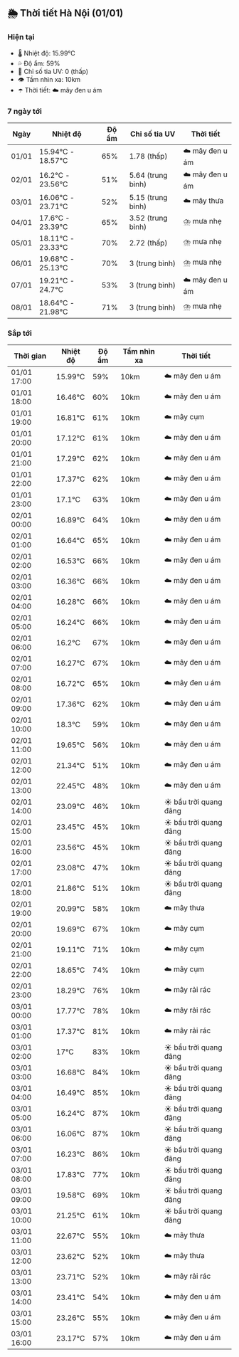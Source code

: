 ## 🌦️ Thời tiết Hà Nội (01/01)

### Hiện tại

- 🌡️ Nhiệt độ: 15.99℃
- 💦 Độ ẩm: 59%
- 🌟 Chỉ số tia UV: 0 (thấp)
- 👁️ Tầm nhìn xa: 10km
- ☂️ Thời tiết: ☁️ mây đen u ám

### 7 ngày tới

| Ngày | Nhiệt độ | Độ ẩm | Chỉ số tia UV | Thời tiết |
| --- | --- | --- | --- | --- |
| 01/01 | 15.94℃ - 18.57℃ | 65% | 1.78 (thấp) | ☁️ mây đen u ám |
| 02/01 | 16.2℃ - 23.56℃ | 51% | 5.64 (trung bình) | ☁️ mây đen u ám |
| 03/01 | 16.06℃ - 23.71℃ | 52% | 5.15 (trung bình) | ☁️ mây thưa |
| 04/01 | 17.6℃ - 23.39℃ | 65% | 3.52 (trung bình) | ⛈️ mưa nhẹ |
| 05/01 | 18.11℃ - 23.33℃ | 70% | 2.72 (thấp) | ⛈️ mưa nhẹ |
| 06/01 | 19.68℃ - 25.13℃ | 70% | 3 (trung bình) | ⛈️ mưa nhẹ |
| 07/01 | 19.21℃ - 24.7℃ | 53% | 3 (trung bình) | ☁️ mây đen u ám |
| 08/01 | 18.64℃ - 21.98℃ | 71% | 3 (trung bình) | ⛈️ mưa nhẹ |

### Sắp tới

| Thời gian | Nhiệt độ | Độ ẩm | Tầm nhìn xa | Thời tiết |
| --- | --- | --- | --- | --- |
| 01/01 17:00 | 15.99℃ | 59% | 10km | ☁️ mây đen u ám |
| 01/01 18:00 | 16.46℃ | 60% | 10km | ☁️ mây đen u ám |
| 01/01 19:00 | 16.81℃ | 61% | 10km | ☁️ mây cụm |
| 01/01 20:00 | 17.12℃ | 61% | 10km | ☁️ mây đen u ám |
| 01/01 21:00 | 17.29℃ | 62% | 10km | ☁️ mây đen u ám |
| 01/01 22:00 | 17.37℃ | 62% | 10km | ☁️ mây đen u ám |
| 01/01 23:00 | 17.1℃ | 63% | 10km | ☁️ mây đen u ám |
| 02/01 00:00 | 16.89℃ | 64% | 10km | ☁️ mây đen u ám |
| 02/01 01:00 | 16.64℃ | 65% | 10km | ☁️ mây đen u ám |
| 02/01 02:00 | 16.53℃ | 66% | 10km | ☁️ mây đen u ám |
| 02/01 03:00 | 16.36℃ | 66% | 10km | ☁️ mây đen u ám |
| 02/01 04:00 | 16.28℃ | 66% | 10km | ☁️ mây đen u ám |
| 02/01 05:00 | 16.24℃ | 66% | 10km | ☁️ mây đen u ám |
| 02/01 06:00 | 16.2℃ | 67% | 10km | ☁️ mây đen u ám |
| 02/01 07:00 | 16.27℃ | 67% | 10km | ☁️ mây đen u ám |
| 02/01 08:00 | 16.72℃ | 65% | 10km | ☁️ mây đen u ám |
| 02/01 09:00 | 17.36℃ | 62% | 10km | ☁️ mây đen u ám |
| 02/01 10:00 | 18.3℃ | 59% | 10km | ☁️ mây đen u ám |
| 02/01 11:00 | 19.65℃ | 56% | 10km | ☁️ mây đen u ám |
| 02/01 12:00 | 21.34℃ | 51% | 10km | ☁️ mây đen u ám |
| 02/01 13:00 | 22.45℃ | 48% | 10km | ☁️ mây đen u ám |
| 02/01 14:00 | 23.09℃ | 46% | 10km | ☀️ bầu trời quang đãng |
| 02/01 15:00 | 23.45℃ | 45% | 10km | ☀️ bầu trời quang đãng |
| 02/01 16:00 | 23.56℃ | 45% | 10km | ☀️ bầu trời quang đãng |
| 02/01 17:00 | 23.08℃ | 47% | 10km | ☀️ bầu trời quang đãng |
| 02/01 18:00 | 21.86℃ | 51% | 10km | ☀️ bầu trời quang đãng |
| 02/01 19:00 | 20.99℃ | 58% | 10km | ☁️ mây thưa |
| 02/01 20:00 | 19.69℃ | 67% | 10km | ☁️ mây cụm |
| 02/01 21:00 | 19.11℃ | 71% | 10km | ☁️ mây cụm |
| 02/01 22:00 | 18.65℃ | 74% | 10km | ☁️ mây cụm |
| 02/01 23:00 | 18.29℃ | 76% | 10km | ☁️ mây rải rác |
| 03/01 00:00 | 17.77℃ | 78% | 10km | ☁️ mây rải rác |
| 03/01 01:00 | 17.37℃ | 81% | 10km | ☁️ mây rải rác |
| 03/01 02:00 | 17℃ | 83% | 10km | ☀️ bầu trời quang đãng |
| 03/01 03:00 | 16.68℃ | 84% | 10km | ☀️ bầu trời quang đãng |
| 03/01 04:00 | 16.49℃ | 85% | 10km | ☀️ bầu trời quang đãng |
| 03/01 05:00 | 16.24℃ | 87% | 10km | ☀️ bầu trời quang đãng |
| 03/01 06:00 | 16.06℃ | 87% | 10km | ☀️ bầu trời quang đãng |
| 03/01 07:00 | 16.23℃ | 86% | 10km | ☀️ bầu trời quang đãng |
| 03/01 08:00 | 17.83℃ | 77% | 10km | ☀️ bầu trời quang đãng |
| 03/01 09:00 | 19.58℃ | 69% | 10km | ☀️ bầu trời quang đãng |
| 03/01 10:00 | 21.25℃ | 61% | 10km | ☀️ bầu trời quang đãng |
| 03/01 11:00 | 22.67℃ | 55% | 10km | ☁️ mây thưa |
| 03/01 12:00 | 23.62℃ | 52% | 10km | ☁️ mây thưa |
| 03/01 13:00 | 23.71℃ | 52% | 10km | ☁️ mây rải rác |
| 03/01 14:00 | 23.41℃ | 54% | 10km | ☁️ mây đen u ám |
| 03/01 15:00 | 23.26℃ | 55% | 10km | ☁️ mây đen u ám |
| 03/01 16:00 | 23.17℃ | 57% | 10km | ☁️ mây đen u ám |
